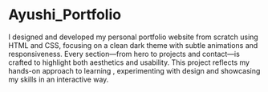 # Ayushi_Portfolio
 I designed and developed my personal portfolio website from scratch using HTML and CSS, focusing on a clean dark theme with subtle animations and responsiveness. Every section—from hero to projects and contact—is crafted to highlight both aesthetics and usability. This project reflects my hands-on approach to learning , experimenting with design and showcasing my skills in an interactive way.
